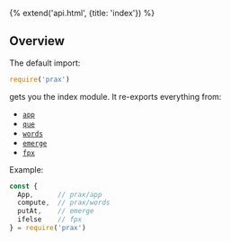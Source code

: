 {% extend('api.html', {title: 'index'}) %}

## Overview

The default import:

```js
require('prax')
```

gets you the index module. It re-exports everything from:

* [`app`](api/app/)
* [`que`](api/que/)
* [`words`](api/words/)
* <a href="https://github.com/Mitranim/emerge" target="_blank">`emerge` <span class="fa fa-github"></span></a>
* <a href="https://github.com/Mitranim/fpx" target="_blank">`fpx` <span class="fa fa-github"></span></a>

Example:

```js
const {
  App,      // prax/app
  compute,  // prax/words
  putAt,    // emerge
  ifelse    // fpx
} = require('prax')
```

